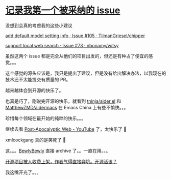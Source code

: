 # [记录我第一个被采纳的 issue](https://github.com/VandeeFeng/gitmemo/issues/38)

没想到会真的考虑我的这些小建议

[add default model setting info · Issue #105 · TilmanGriesel/chipper](https://github.com/TilmanGriesel/chipper/issues/105)

[support local web search · Issue #73 · nbonamy/witsy](https://github.com/nbonamy/witsy/issues/73)

虽然这两个 issue 都是完全从他们的项目出发的，但还是有种占了便宜的感觉。。。

这个感觉的源头应该是，我只是提出了建议，但是没有给出解决办法，以我现在的技术还不太能提交有质量的 PR。

越来越体会到开源的快乐了。

也真是巧了，刚说完开源的快乐，就看到 [tninja/aider.el](https://github.com/tninja/aider.el) 和 [MatthewZMD/aidermacs](https://github.com/MatthewZMD/aidermacs) 在 Emacs China 上有些不愉快。。。

珍惜每个领域在最开始的纯粹的快乐。。。

继续去看 [Post-Apocalyptic Web - YouTube](https://www.youtube.com/watch?v=5YSj7mAAQQ0) 了，太快乐了 🤣

xmlcockgang 真的是笑死了 🤣

这。。。[BewlyBewly](https://github.com/BewlyBewly/BewlyBewly) 直接 archive 了。。一直在用。。。

[开源项目被人收费上架，作者气得直接弃坑。开源活该？](https://www.bilibili.com/video/BV17JKgeaEiC/)

我这嘴开光了。。。